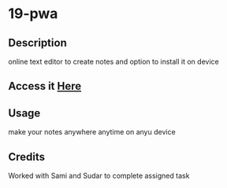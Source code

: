 # 19-pwa


## Description
online text editor to create notes and option to install it on device



## Access it [Here](https://intense-basin-29371-b297b03e314b.herokuapp.com)


## Usage
make your notes anywhere anytime on anyu device


## Credits
Worked with Sami and Sudar to complete assigned task

